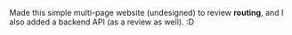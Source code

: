 Made this simple multi-page website (undesigned) to review **routing**, and I also added a backend API (as a review as well). :D 
